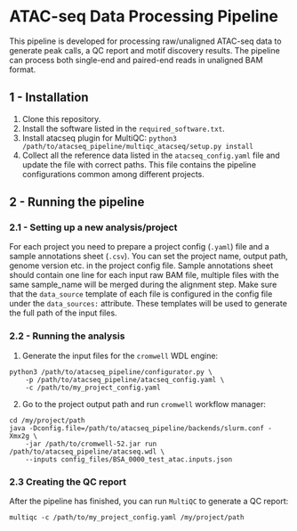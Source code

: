 # ATAC-seq Data Processing Pipeline

This pipeline is developed for processing raw/unaligned ATAC-seq data to generate peak calls, a QC report and motif 
discovery results. The pipeline can process both single-end and paired-end reads in unaligned BAM format.

## 1 - Installation

1. Clone this repository.
2. Install the software listed in the `required_software.txt`.
3. Install atacseq plugin for MultiQC: `python3 /path/to/atacseq_pipeline/multiqc_atacseq/setup.py install`
4. Collect all the reference data listed in the `atacseq_config.yaml` file and update the file with correct paths. This 
file contains the pipeline configurations common among different projects.

## 2 - Running the pipeline

### 2.1 - Setting up a new analysis/project

For each project you need to prepare a project config (`.yaml`) file and a sample annotations sheet (`.csv`).
You can set the project name, output path, genome version etc. in the project config file.
Sample annotations sheet should contain one line for each input raw BAM file, multiple files with the same sample_name
will be merged during the alignment step. Make sure that the `data_source` template of each file is configured in the 
config file under the `data_sources:` attribute. These templates will be used to generate the full path of the input files.

### 2.2 - Running the analysis
1. Generate the input files for the `cromwell` WDL engine:
```
python3 /path/to/atacseq_pipeline/configurator.py \
    -p /path/to/atacseq_pipeline/atacseq_config.yaml \
    -c /path/to/my_project_config.yaml
``` 
2. Go to the project output path and run `cromwell` workflow manager:
```
cd /my/project/path
java -Dconfig.file=/path/to/atacseq_pipeline/backends/slurm.conf -Xmx2g \
    -jar /path/to/cromwell-52.jar run /path/to/atacseq_pipeline/atacseq.wdl \
    --inputs config_files/BSA_0000_test_atac.inputs.json
```
### 2.3 Creating the QC report
After the pipeline has finished, you can run `MultiQC` to generate a QC report:
```
multiqc -c /path/to/my_project_config.yaml /my/project/path
```